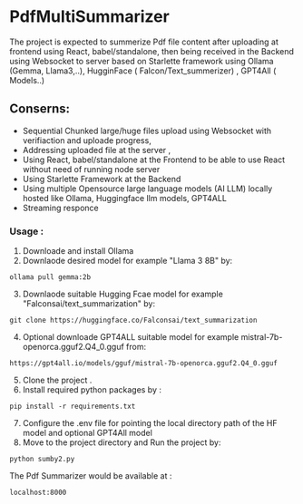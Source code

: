 # PdfMultiSummarizer
The project is expected to summerize Pdf file content after uploading at frontend using React, babel/standalone, then being received in the Backend using Websocket to server based on Starlette framework using Ollama  (Gemma, Llama3,..), HugginFace ( Falcon/Text_summerizer) , GPT4All ( Models..)
## Conserns:
- Sequential Chunked large/huge files upload using Websocket with verifiaction and uploade progress,
- Addressing uploaded file at the server ,
- Using React, babel/standalone at the Frontend to be able to use React without need of running node server
- Using Starlette Framework at the Backend
- Using multiple Opensource large language models (AI LLM) locally hosted like Ollama, Huggingface llm models,  GPT4ALL
- Streaming responce 
### Usage :
  1. Downloade and install Ollama
  2. Downlaode desired model for example "Llama 3 8B" by:
  ```
  ollama pull gemma:2b
  ```
  3. Downlaode suitable Hugging Fcae model for example "Falconsai/text_summarization" by:
  ```
  git clone https://huggingface.co/Falconsai/text_summarization
  ```
  4. Optional downloade GPT4ALL suitable model for example mistral-7b-openorca.gguf2.Q4_0.gguf from:
  ```
  https://gpt4all.io/models/gguf/mistral-7b-openorca.gguf2.Q4_0.gguf
  ```
  5. Clone the project .
  6. Install required python packages by  :
  ```
  pip install -r requirements.txt
  ```
  7. Configure the .env file for pointing the local directory path of the HF model and optional GPT4All model
  8. Move to the project directory and Run the project by:
  ```
  python sumby2.py
  ```
  The Pdf Summarizer would be available at : 
  ```
  localhost:8000
  ```

  
  
  
